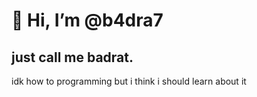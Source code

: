 # 👋 Hi, I’m @b4dra7
## just call me badrat.
idk how to programming but i think i should learn about it
